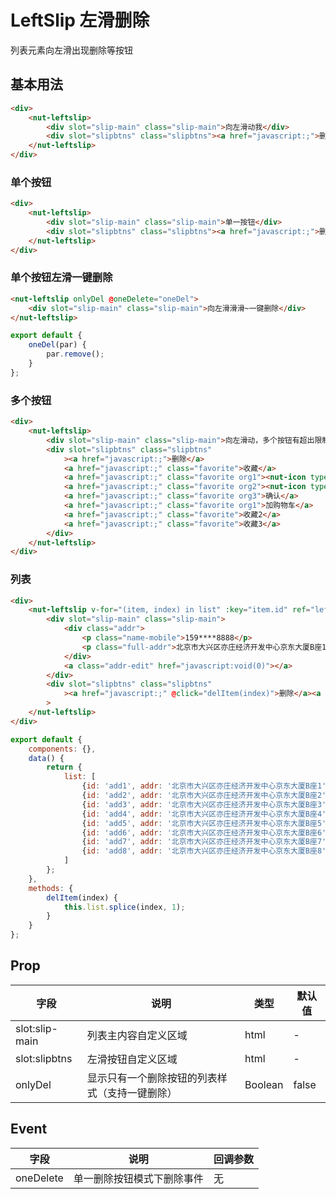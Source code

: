 # LeftSlip 左滑删除

列表元素向左滑出现删除等按钮

## 基本用法

```html
<div>
    <nut-leftslip>
        <div slot="slip-main" class="slip-main">向左滑动我</div>
        <div slot="slipbtns" class="slipbtns"><a href="javascript:;">删除</a><a href="javascript:;" class="favorite">收藏</a></div>
    </nut-leftslip>
</div>
```

### 单个按钮

```html
<div>
    <nut-leftslip>
        <div slot="slip-main" class="slip-main">单一按钮</div>
        <div slot="slipbtns" class="slipbtns"><a href="javascript:;">删除</a></div>
    </nut-leftslip>
</div>
```

### 单个按钮左滑一键删除

```html
<nut-leftslip onlyDel @oneDelete="oneDel">
    <div slot="slip-main" class="slip-main">向左滑滑滑~一键删除</div>
</nut-leftslip>
```

```javascript
export default {
    oneDel(par) {
        par.remove();
    }
};
```

### 多个按钮

```html
<div>
    <nut-leftslip>
        <div slot="slip-main" class="slip-main">向左滑动，多个按钮有超出限制哦~</div>
        <div slot="slipbtns" class="slipbtns"
            ><a href="javascript:;">删除</a>
            <a href="javascript:;" class="favorite">收藏</a>
            <a href="javascript:;" class="favorite org1"><nut-icon type="trolley" size="20px" color="#fff"></nut-icon></a>
            <a href="javascript:;" class="favorite org2"><nut-icon type="cross" size="15px" color="#fff"></nut-icon></a>
            <a href="javascript:;" class="favorite org3">确认</a>
            <a href="javascript:;" class="favorite org1">加购物车</a>
            <a href="javascript:;" class="favorite">收藏2</a>
            <a href="javascript:;" class="favorite">收藏3</a>
        </div>
    </nut-leftslip>
</div>
```

### 列表

```html
<div>
    <nut-leftslip v-for="(item, index) in list" :key="item.id" ref="leftslip">
        <div slot="slip-main" class="slip-main">
            <div class="addr">
                <p class="name-mobile">159****8888</p>
                <p class="full-addr">北京市大兴区亦庄经济开发中心京东大厦B座1</p>
            </div>
            <a class="addr-edit" href="javascript:void(0)"></a>
        </div>
        <div slot="slipbtns" class="slipbtns"
            ><a href="javascript:;" @click="delItem(index)">删除</a><a href="javascript:;" class="favorite">收藏</a></div
        >
    </nut-leftslip>
</div>
```

```javascript
export default {
    components: {},
    data() {
        return {
            list: [
                {id: 'add1', addr: '北京市大兴区亦庄经济开发中心京东大厦B座1', tel: '159****8888'},
                {id: 'add2', addr: '北京市大兴区亦庄经济开发中心京东大厦B座2', tel: '159****8888'},
                {id: 'add3', addr: '北京市大兴区亦庄经济开发中心京东大厦B座3', tel: '159****8888'},
                {id: 'add4', addr: '北京市大兴区亦庄经济开发中心京东大厦B座4', tel: '159****8888'},
                {id: 'add5', addr: '北京市大兴区亦庄经济开发中心京东大厦B座5', tel: '159****8888'},
                {id: 'add6', addr: '北京市大兴区亦庄经济开发中心京东大厦B座6', tel: '159****8888'},
                {id: 'add7', addr: '北京市大兴区亦庄经济开发中心京东大厦B座7', tel: '159****8888'},
                {id: 'add8', addr: '北京市大兴区亦庄经济开发中心京东大厦B座8', tel: '159****8888'}
            ]
        };
    },
    methods: {
        delItem(index) {
            this.list.splice(index, 1);
        }
    }
};
```

## Prop

| 字段           | 说明                                           | 类型    | 默认值 |
| -------------- | ---------------------------------------------- | ------- | ------ |
| slot:slip-main | 列表主内容自定义区域                           | html    | -      |
| slot:slipbtns  | 左滑按钮自定义区域                             | html    | -      |
| onlyDel        | 显示只有一个删除按钮的列表样式（支持一键删除） | Boolean | false  |

## Event

| 字段      | 说明                       | 回调参数 |
| --------- | -------------------------- | -------- |
| oneDelete | 单一删除按钮模式下删除事件 | 无       |
